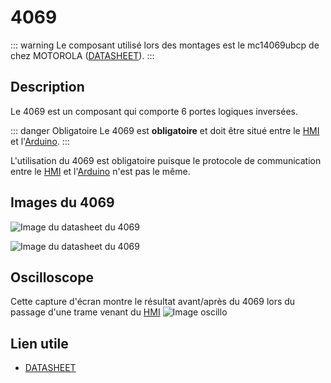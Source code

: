 # 4069

::: warning
Le composant utilisé lors des montages est le mc14069ubcp de chez MOTOROLA ([DATASHEET](https://src.ks-infinite.fr/bras/MC14069UBCL.pdf)).
:::

## Description
Le 4069 est un composant qui comporte 6 portes logiques inversées.

::: danger Obligatoire
Le 4069 est **obligatoire** et doit être situé entre le [HMI](/composants/hmi) et l'[Arduino](/composants/arduino).
:::

L'utilisation du 4069 est obligatoire puisque le protocole de communication entre le [HMI](/composants/hmi) et l'[Arduino](/composants/arduino) n'est pas le même.

## Images du 4069
![Image du datasheet du 4069](https://src.ks-infinite.fr/bras/4069-mc14069ubcp.jpg)

![Image du datasheet du 4069](https://src.ks-infinite.fr/bras/4069-datasheet.png)

## Oscilloscope
Cette capture d'écran montre le résultat avant/après du 4069 lors du passage d'une trame venant du [HMI](/composants/hmi)
![Image oscillo](https://src.ks-infinite.fr/bras/oscillo_trame_hex.png)

## Lien utile
- [DATASHEET](https://src.ks-infinite.fr/bras/MC14069UBCL.pdf)
